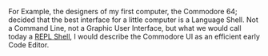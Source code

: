 For Example, the designers of my first computer, the Commodore 64; decided
that the best interface for a little computer is a Language Shell. Not a
Command Line, not a Graphic User Interface, but what we would call today a
[REPL Shell][1], I would describe the Commodore UI as an efficient early
Code Editor.

[1]: https://en.wikipedia.org/wiki/Read%E2%80%93eval%E2%80%93print_loop